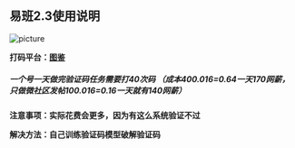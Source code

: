 ## 易班2.3使用说明

![picture](https://github.com/saiGou-14H/save-image/blob/main/%E6%98%93%E7%8F%AD/%E6%98%93%E7%8F%AD2.0/picture.jpg)



**打码平台：[图鉴](http://www.ttshitu.com/)** 

##### 一个号一天做完验证码任务需要打40次码 （成本40*0.016=0.64一天170网薪，只做微社区发帖10*0.016=0.16一天就有140网薪）

**注意事项：实际花费会更多，因为有这么系统验证不过**

**解决方法：自己训练验证码模型破解验证码**

























